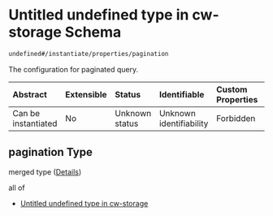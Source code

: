 # Untitled undefined type in cw-storage Schema

```txt
undefined#/instantiate/properties/pagination
```

The configuration for paginated query.

| Abstract            | Extensible | Status         | Identifiable            | Custom Properties | Additional Properties | Access Restrictions | Defined In                                                         |
| :------------------ | :--------- | :------------- | :---------------------- | :---------------- | :-------------------- | :------------------ | :----------------------------------------------------------------- |
| Can be instantiated | No         | Unknown status | Unknown identifiability | Forbidden         | Allowed               | none                | [cw-storage.json\*](schema/cw-storage.json "open original schema") |

## pagination Type

merged type ([Details](cw-storage-instantiatemsg-properties-pagination.md))

all of

*   [Untitled undefined type in cw-storage](cw-storage-instantiatemsg-properties-pagination-allof-0.md "check type definition")
